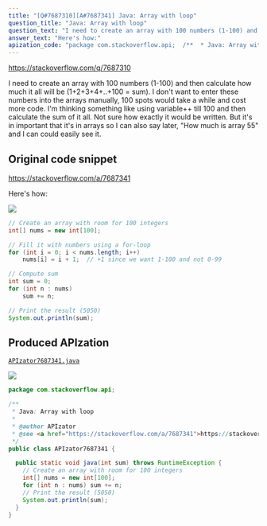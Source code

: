 ```yaml
---
title: "[Q#7687310][A#7687341] Java: Array with loop"
question_title: "Java: Array with loop"
question_text: "I need to create an array with 100 numbers (1-100) and then calculate how much it all will be (1+2+3+4+..+100 = sum). I don't want to enter these numbers into the arrays manually, 100 spots would take a while and cost more code. I'm thinking something like using variable++ till 100 and then calculate the sum of it all. Not sure how exactly it would be written.  But it's in important that it's in arrays so I can also say later, \"How much is array 55\" and I can could easily see it."
answer_text: "Here's how:"
apization_code: "package com.stackoverflow.api;  /**  * Java: Array with loop  *  * @author APIzator  * @see <a href=\"https://stackoverflow.com/a/7687341\">https://stackoverflow.com/a/7687341</a>  */ public class APIzator7687341 {    public static void java(int sum) throws RuntimeException {     // Create an array with room for 100 integers     int[] nums = new int[100];     for (int n : nums) sum += n;     // Print the result (5050)     System.out.println(sum);   } }"
---
```


https://stackoverflow.com/q/7687310

I need to create an array with 100 numbers (1-100) and then calculate how much it all will be (1+2+3+4+..+100 = sum).
I don&#x27;t want to enter these numbers into the arrays manually, 100 spots would take a while and cost more code.
I&#x27;m thinking something like using variable++ till 100 and then calculate the sum of it all. Not sure how exactly it would be written. 
But it&#x27;s in important that it&#x27;s in arrays so I can also say later, &quot;How much is array 55&quot; and I can could easily see it.



## Original code snippet

https://stackoverflow.com/a/7687341

Here&#x27;s how:

<div class="code-logo"><img src="/stackoverflow.png" /></div>

```java
// Create an array with room for 100 integers
int[] nums = new int[100];

// Fill it with numbers using a for-loop
for (int i = 0; i < nums.length; i++)
    nums[i] = i + 1;  // +1 since we want 1-100 and not 0-99

// Compute sum
int sum = 0;
for (int n : nums)
    sum += n;

// Print the result (5050)
System.out.println(sum);
```

## Produced APIzation

[`APIzator7687341.java`](https://github.com/pasqualesalza/apization-temp-data/raw/master/search/APIzator7687341.java)

<div class="code-logo"><img src="/apizator.png" /></div>

```java
package com.stackoverflow.api;

/**
 * Java: Array with loop
 *
 * @author APIzator
 * @see <a href="https://stackoverflow.com/a/7687341">https://stackoverflow.com/a/7687341</a>
 */
public class APIzator7687341 {

  public static void java(int sum) throws RuntimeException {
    // Create an array with room for 100 integers
    int[] nums = new int[100];
    for (int n : nums) sum += n;
    // Print the result (5050)
    System.out.println(sum);
  }
}

```